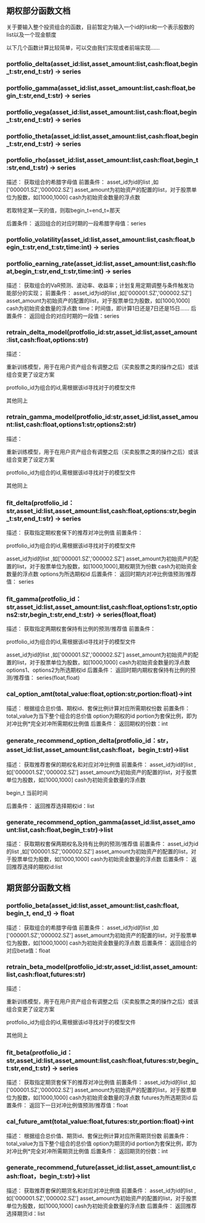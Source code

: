 ## 期权部分函数文档
关于要输入整个投资组合的函数，目前暂定为输入一个id的list<str>和一个表示股数的list<int>以及一个现金额度

以下几个函数计算比较简单，可以交由我们实现或者前端实现……

### portfolio_delta(asset_id:list<str>,asset_amount:list<int>,cash:float,begin_t:str,end_t:str) -> series<float>
### portfolio_gamma(asset_id:list<str>,asset_amount:list<int>,cash:float,begin_t:str,end_t:str) -> series<float>
### portfolio_vega(asset_id:list<str>,asset_amount:list<int>,cash:float,begin_t:str,end_t:str) -> series<float>
### portfolio_theta(asset_id:list<str>,asset_amount:list<int>,cash:float,begin_t:str,end_t:str) -> series<float>
### portfolio_rho(asset_id:list<str>,asset_amount:list<int>,cash:float,begin_t:str,end_t:str) -> series<float>
描述：
获取组合的希腊字母值
前置条件：
asset_id为id的list ,如['000001.SZ','000002.SZ']
asset_amount为初始资产的配置的list，对于股票单位为股数，如[1000,1000]
cash为初始资金数量的浮点数

若取特定某一天的值，则取begin_t=end_t=那天

后置条件：
返回组合的对应时期的一段希腊字母值：series<float>



### portfolio_volatility(asset_id:list<str>,asset_amount:list<int>,cash:float,begin_t:str,end_t:str,time:int) -> series<float>
### portfolio_earning_rate(asset_id:list<str>,asset_amount:list<int>,cash:float,begin_t:str,end_t:str,time:int) -> series<float>
描述：
获取组合的VaR预测、波动率、收益率；计划复用定期调整与条件触发功能部分的实现；
前置条件：
asset_id为id的list ,如['000001.SZ','000002.SZ']
asset_amount为初始资产的配置的list，对于股票单位为股数，如[1000,1000]
cash为初始资金数量的浮点数
time：时间值，即计算1日还是7日还是15日……
后置条件：
返回组合的对应时期的一段值：series<float>

### retrain_delta_model(protfolio_id:str,asset_id:list<str>,asset_amount:list<int>,cash:float,options:str)

描述：

重新训练模型，用于在用户资产组合有调整之后（买卖股票之类的操作之后）或该组合变更了设定方案

protfolio_id为组合的id,需根据该id寻找对于的模型文件

其他同上



### retrain_gamma_model(protfolio_id:str,asset_id:list<str>,asset_amount:list<int>,cash:float,options1:str,options2:str)

描述：

重新训练模型，用于在用户资产组合有调整之后（买卖股票之类的操作之后）或该组合变更了设定方案

protfolio_id为组合的id,需根据该id寻找对于的模型文件

其他同上



### fit_delta(protfolio_id：str,asset_id:list<str>,asset_amount:list<int>,cash:float,options:str,begin_t:str,end_t:str) ->  series<float>

描述：
获取指定期权套保下的推荐对冲比例值
前置条件：

protfolio_id为组合的id,需根据该id寻找对于的模型文件

asset_id为id的list ,如['000001.SZ','000002.SZ']
asset_amount为初始资产的配置的list，对于股票单位为股数，如[1000,1000],期权期货为份数
cash为初始资金数量的浮点数
options为所选期权id
后置条件：
返回时期内对冲比例值预测/推荐值： series<float>

### fit_gamma(protfolio_id：str,asset_id:list<str>,asset_amount:list<int>,cash:float,options1:str,options2:str,begin_t:str,end_t:str) -> series(float,float)
描述：
获取指定两期权套保持有比例的预测/推荐值
前置条件：

protfolio_id为组合的id,需根据该id寻找对于的模型文件

asset_id为id的list ,如['000001.SZ','000002.SZ']
asset_amount为初始资产的配置的list，对于股票单位为股数，如[1000,1000]
cash为初始资金数量的浮点数
options1、options2为所选期权id
后置条件：
返回时期内期权套保持有比例的预测/推荐值： series(float,float)

### cal_option_amt(total_value:float,option:str,portion:float)->int
描述：
根据组合总价值、期权id、套保比例计算对应所需期权份数
前置条件：
total_value为当下整个组合的总价值
option为期权的id
portion为套保比例，即为对冲比例*完全对冲所需期权比例值
后置条件：
返回期权的份数：int



### generate_recommend_option_delta(protfolio_id：str，asset_id:list<str>,asset_amount:list<int>,cash:float，begin_t:str)->list<str>

描述：
获取推荐套保的期权名和对应对冲比例值
前置条件：
asset_id为id的list ,如['000001.SZ','000002.SZ']
asset_amount为初始资产的配置的list，对于股票单位为股数，如[1000,1000]
cash为初始资金数量的浮点数

begin_t 当前时间

后置条件：
返回推荐选择期权id：list<str>

### generate_recommend_option_gamma(asset_id:list<str>,asset_amount:list<int>,cash:float,begin_t:str)->list<str>

描述：
获取期权套保两期权名及持有比例的预测/推荐值
前置条件：
asset_id为id的list ,如['000001.SZ','000002.SZ']
asset_amount为初始资产的配置的list，对于股票单位为股数，如[1000,1000]
cash为初始资金数量的浮点数
后置条件：
返回推荐选择的期权id:list<str>

## 期货部分函数文档

### portfolio_beta(asset_id:list<str>,asset_amount:list<int>,cash:float, begin_t, end_t) -> float
描述：
获取组合的希腊字母值
前置条件：
asset_id为id的list ,如['000001.SZ','000002.SZ']
asset_amount为初始资产的配置的list，对于股票单位为股数，如[1000,1000]
cash为初始资金数量的浮点数
后置条件：
返回组合的对应beta值：float

### retrain_beta_model(protfolio_id:str,asset_id:list<str>,asset_amount:list<int>,cash:float,futures:str)

描述：

重新训练模型，用于在用户资产组合有调整之后（买卖股票之类的操作之后）或该组合变更了设定方案

protfolio_id为组合的id,需根据该id寻找对于的模型文件

其他同上



### fit_beta(protfolio_id：str,asset_id:list<str>,asset_amount:list<int>,cash:float,futures:str,begin_t:str,end_t:str) ->  series<float>
描述：
获取指定期货套保下的推荐对冲比例值
前置条件：
asset_id为id的list ,如['000001.SZ','000002.SZ']
asset_amount为初始资产的配置的list，对于股票单位为股数，如[1000,1000]
cash为初始资金数量的浮点数
futures为所选期货id
后置条件：
返回下一日对冲比例值预测/推荐值：float

### cal_future_amt(total_value:float,futures:str,portion:float)->int
描述：
根据组合总价值、期货id、套保比例计算对应所需期货份数
前置条件：
total_value为当下整个组合的总价值
option为期货的id
portion为套保比例，即为对冲比例*完全对冲所需期货比例值
后置条件：
返回期货的份数：int

### generate_recommend_future(asset_id:list<str>,asset_amount:list<int>,cash:float，begin_t:str)->list<str>

描述：
获取推荐套保的期货名和对应对冲比例值
前置条件：
asset_id为id的list ,如['000001.SZ','000002.SZ']
asset_amount为初始资产的配置的list，对于股票单位为股数，如[1000,1000]
cash为初始资金数量的浮点数
后置条件：
返回推荐选择期货id：list<str>